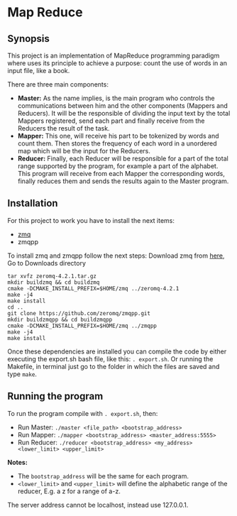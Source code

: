# Map Reduce

## Synopsis

This project is an implementation of MapReduce programming paradigm
where uses its principle to achieve a purpose: count the use
of words in an input file, like a book.

There are three main components:
* **Master:** As the name implies, is the main program who controls the
  communications between him and the other components (Mappers and
  Reducers). It will be the responsible of dividing the input text by the
  total Mappers registered, send each part and finally receive from the
  Reducers the result of the task.
* **Mapper:** This one, will receive his part to be tokenized by words
  and count them. Then stores the frequency of each word in a
  unordered map which will be the input for the Reducers.
* **Reducer:** Finally, each Reducer will be responsible for a part of
  the total range supported by the program, for example a part of the
  alphabet. This program will receive from each Mapper the corresponding
  words, finally reduces them and sends the results again to
  the Master program.


## Installation

For this project to work you have to install the next items:
* [zmq](http://zeromq.org)
* zmqpp

To install zmq and zmqpp follow the next steps:
Download zmq from [here](http://zeromq.org/intro:get-the-software),
Go to Downloads directory
```
tar xvfz zeromq-4.2.1.tar.gz
mkdir buildzmq && cd buildzmq
cmake -DCMAKE_INSTALL_PREFIX=$HOME/zmq ../zeromq-4.2.1
make -j4
make install
cd ..
git clone https://github.com/zeromq/zmqpp.git
mkdir buildzmqpp && cd buildzmqpp
cmake -DCMAKE_INSTALL_PREFIX=$HOME/zmq ../zmqpp
make -j4
make install
```

Once these dependencies are installed you can compile the code by
either executing the export.sh bash file, like this: ```. export.sh```.
Or running the Makefile, in terminal just go to the folder in which
the files are saved and type ```make```.

## Running the program

To run the program compile with ```. export.sh```, then:
* Run Master: ```./master <file_path> <bootstrap_address> ```
* Run Mapper: ```./mapper <bootstrap_address> <master_address:5555>```
* Run Reducer: ```./reducer <bootstrap_address> <my_address>
  <lower_limit> <upper_limit>```

**Notes:**
* The ```bootstrap_address``` will be the same for each program.
* ```<lower_limit>``` and ```<upper_limit>``` will define the alphabetic
  range of the reducer, E.g. a z for a range of a-z.

The server address cannot be localhost, instead use 127.0.0.1.

